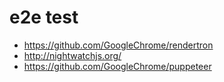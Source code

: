 # e2e test

* https://github.com/GoogleChrome/rendertron
* http://nightwatchjs.org/
* https://github.com/GoogleChrome/puppeteer

